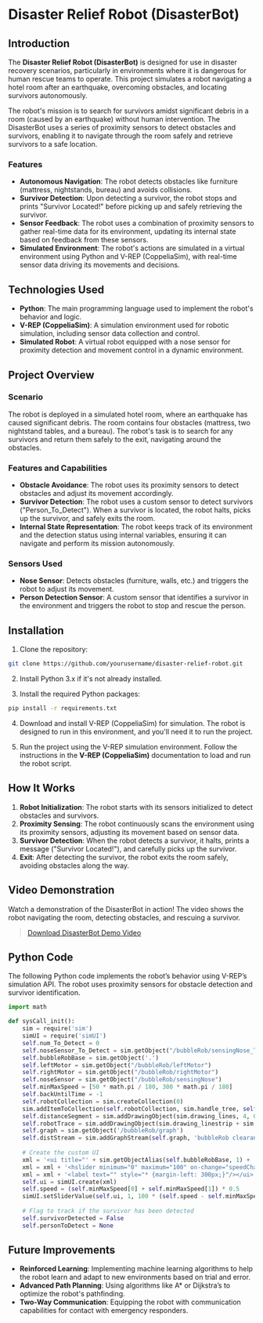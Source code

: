 # Disaster Relief Robot (DisasterBot)

## Introduction

The **Disaster Relief Robot (DisasterBot)** is designed for use in disaster recovery scenarios, particularly in environments where it is dangerous for human rescue teams to operate. This project simulates a robot navigating a hotel room after an earthquake, overcoming obstacles, and locating survivors autonomously.

The robot's mission is to search for survivors amidst significant debris in a room (caused by an earthquake) without human intervention. The DisasterBot uses a series of proximity sensors to detect obstacles and survivors, enabling it to navigate through the room safely and retrieve survivors to a safe location.

### Features

- **Autonomous Navigation**: The robot detects obstacles like furniture (mattress, nightstands, bureau) and avoids collisions.
- **Survivor Detection**: Upon detecting a survivor, the robot stops and prints "Survivor Located!" before picking up and safely retrieving the survivor.
- **Sensor Feedback**: The robot uses a combination of proximity sensors to gather real-time data for its environment, updating its internal state based on feedback from these sensors.
- **Simulated Environment**: The robot's actions are simulated in a virtual environment using Python and V-REP (CoppeliaSim), with real-time sensor data driving its movements and decisions.

## Technologies Used

- **Python**: The main programming language used to implement the robot's behavior and logic.
- **V-REP (CoppeliaSim)**: A simulation environment used for robotic simulation, including sensor data collection and control.
- **Simulated Robot**: A virtual robot equipped with a nose sensor for proximity detection and movement control in a dynamic environment.

## Project Overview

### Scenario

The robot is deployed in a simulated hotel room, where an earthquake has caused significant debris. The room contains four obstacles (mattress, two nightstand tables, and a bureau). The robot's task is to search for any survivors and return them safely to the exit, navigating around the obstacles.

### Features and Capabilities

- **Obstacle Avoidance**: The robot uses its proximity sensors to detect obstacles and adjust its movement accordingly.
- **Survivor Detection**: The robot uses a custom sensor to detect survivors ("Person_To_Detect"). When a survivor is located, the robot halts, picks up the survivor, and safely exits the room.
- **Internal State Representation**: The robot keeps track of its environment and the detection status using internal variables, ensuring it can navigate and perform its mission autonomously.

### Sensors Used

- **Nose Sensor**: Detects obstacles (furniture, walls, etc.) and triggers the robot to adjust its movement.
- **Person Detection Sensor**: A custom sensor that identifies a survivor in the environment and triggers the robot to stop and rescue the person.

## Installation

1. Clone the repository:

```bash
git clone https://github.com/yourusername/disaster-relief-robot.git
```

2. Install Python 3.x if it's not already installed.

3. Install the required Python packages:

```bash
pip install -r requirements.txt
```

4. Download and install V-REP (CoppeliaSim) for simulation. The robot is designed to run in this environment, and you'll need it to run the project.

5. Run the project using the V-REP simulation environment. Follow the instructions in the **V-REP (CoppeliaSim)** documentation to load and run the robot script.

## How It Works

1. **Robot Initialization**: The robot starts with its sensors initialized to detect obstacles and survivors.
2. **Proximity Sensing**: The robot continuously scans the environment using its proximity sensors, adjusting its movement based on sensor data.
3. **Survivor Detection**: When the robot detects a survivor, it halts, prints a message ("Survivor Located!"), and carefully picks up the survivor.
4. **Exit**: After detecting the survivor, the robot exits the room safely, avoiding obstacles along the way.

## Video Demonstration

Watch a demonstration of the DisasterBot in action! The video shows the robot navigating the room, detecting obstacles, and rescuing a survivor.

>
> [Download DisasterBot Demo Video](https://github.com/johnmcginnes168/Disaster-Relief_Robot/raw/main/videos/example.mp4)

## Python Code

The following Python code implements the robot’s behavior using V-REP’s simulation API. The robot uses proximity sensors for obstacle detection and survivor identification.

```python
import math

def sysCall_init():
    sim = require('sim')
    simUI = require('simUI')
    self.num_To_Detect = 0
    self.noseSensor_To_Detect = sim.getObject("/bubbleRob/sensingNose_To_Detect")  
    self.bubbleRobBase = sim.getObject('.')  
    self.leftMotor = sim.getObject("/bubbleRob/leftMotor")  
    self.rightMotor = sim.getObject("/bubbleRob/rightMotor")  
    self.noseSensor = sim.getObject("/bubbleRob/sensingNose")  
    self.minMaxSpeed = [50 * math.pi / 180, 300 * math.pi / 180]  
    self.backUntilTime = -1  
    self.robotCollection = sim.createCollection(0)
    sim.addItemToCollection(self.robotCollection, sim.handle_tree, self.bubbleRobBase, 0)
    self.distanceSegment = sim.addDrawingObject(sim.drawing_lines, 4, 0, -1, 1, [0, 1, 0])
    self.robotTrace = sim.addDrawingObject(sim.drawing_linestrip + sim.drawing_cyclic, 2, 0, -1, 200, [1, 1, 0], None, None, [1, 1, 0])
    self.graph = sim.getObject('/bubbleRob/graph')
    self.distStream = sim.addGraphStream(self.graph, 'bubbleRob clearance', 'm', 0, [1, 0, 0])
    
    # Create the custom UI
    xml = '<ui title="' + sim.getObjectAlias(self.bubbleRobBase, 1) + ' speed" closeable="false" resizeable="false" activate="false">'
    xml = xml + '<hslider minimum="0" maximum="100" on-change="speedChange_callback" id="1"/>'  
    xml = xml + '<label text="" style="* {margin-left: 300px;}"/></ui>'
    self.ui = simUI.create(xml)
    self.speed = (self.minMaxSpeed[0] + self.minMaxSpeed[1]) * 0.5
    simUI.setSliderValue(self.ui, 1, 100 * (self.speed - self.minMaxSpeed[0]) / (self.minMaxSpeed[1] - self.minMaxSpeed[0]))
    
    # Flag to track if the survivor has been detected
    self.survivorDetected = False  
    self.personToDetect = None  
```

## Future Improvements

- **Reinforced Learning**: Implementing machine learning algorithms to help the robot learn and adapt to new environments based on trial and error.
- **Advanced Path Planning**: Using algorithms like A* or Dijkstra’s to optimize the robot's pathfinding.
- **Two-Way Communication**: Equipping the robot with communication capabilities for contact with emergency responders.


